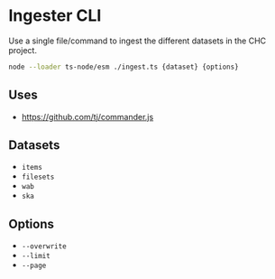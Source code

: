# Ingester CLI

Use a single file/command to ingest the different datasets in the CHC project.

```bash
node --loader ts-node/esm ./ingest.ts {dataset} {options}
```

## Uses
- https://github.com/tj/commander.js

## Datasets

- `items`
- `filesets`
- `wab`
- `ska`

## Options

- `--overwrite`
- `--limit`
- `--page`

